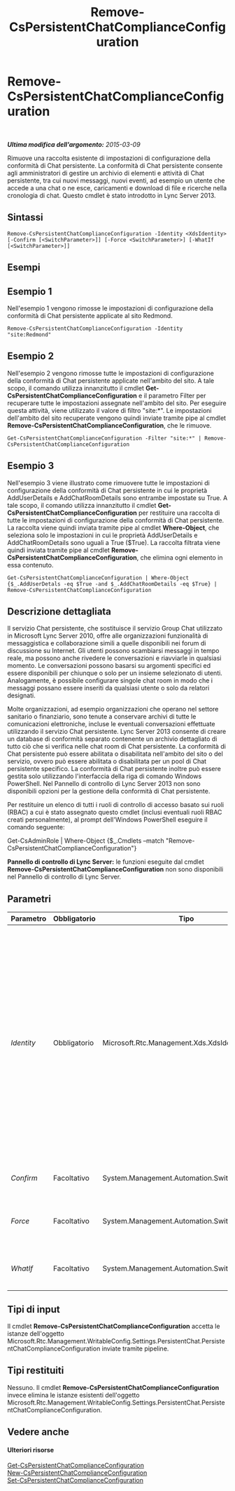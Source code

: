 ﻿---
title: Remove-CsPersistentChatComplianceConfiguration
TOCTitle: Remove-CsPersistentChatComplianceConfiguration
ms:assetid: 2d54eabf-fbb5-435b-9a71-d6b03beb09a5
ms:mtpsurl: https://technet.microsoft.com/it-it/library/JJ204767(v=OCS.15)
ms:contentKeyID: 49300052
ms.date: 08/24/2015
mtps_version: v=OCS.15
ms.translationtype: HT
---

# Remove-CsPersistentChatComplianceConfiguration

 

_**Ultima modifica dell'argomento:** 2015-03-09_

Rimuove una raccolta esistente di impostazioni di configurazione della conformità di Chat persistente. La conformità di Chat persistente consente agli amministratori di gestire un archivio di elementi e attività di Chat persistente, tra cui nuovi messaggi, nuovi eventi, ad esempio un utente che accede a una chat o ne esce, caricamenti e download di file e ricerche nella cronologia di chat. Questo cmdlet è stato introdotto in Lync Server 2013.

## Sintassi

    Remove-CsPersistentChatComplianceConfiguration -Identity <XdsIdentity> [-Confirm [<SwitchParameter>]] [-Force <SwitchParameter>] [-WhatIf [<SwitchParameter>]]

## Esempi

## Esempio 1

Nell'esempio 1 vengono rimosse le impostazioni di configurazione della conformità di Chat persistente applicate al sito Redmond.

    Remove-CsPersistentChatComplianceConfiguration -Identity "site:Redmond"

## Esempio 2

Nell'esempio 2 vengono rimosse tutte le impostazioni di configurazione della conformità di Chat persistente applicate nell'ambito del sito. A tale scopo, il comando utilizza innanzitutto il cmdlet **Get-CsPersistentChatComplianceConfiguration** e il parametro Filter per recuperare tutte le impostazioni assegnate nell'ambito del sito. Per eseguire questa attività, viene utilizzato il valore di filtro "site:\*". Le impostazioni dell'ambito del sito recuperate vengono quindi inviate tramite pipe al cmdlet **Remove-CsPersistentChatComplianceConfiguration**, che le rimuove.

    Get-CsPersistentChatComplianceConfiguration -Filter "site:*" | Remove-CsPersistentChatComplianceConfiguration

## Esempio 3

Nell'esempio 3 viene illustrato come rimuovere tutte le impostazioni di configurazione della conformità di Chat persistente in cui le proprietà AddUserDetails e AddChatRoomDetails sono entrambe impostate su True. A tale scopo, il comando utilizza innanzitutto il cmdlet **Get-CsPersistentChatComplianceConfiguration** per restituire una raccolta di tutte le impostazioni di configurazione della conformità di Chat persistente. La raccolta viene quindi inviata tramite pipe al cmdlet **Where-Object**, che seleziona solo le impostazioni in cui le proprietà AddUserDetails e AddChatRoomDetails sono uguali a True ($True). La raccolta filtrata viene quindi inviata tramite pipe al cmdlet **Remove-CsPersistentChatComplianceConfiguration**, che elimina ogni elemento in essa contenuto.

    Get-CsPersistentChatComplianceConfiguration | Where-Object {$_.AddUserDetals -eq $True -and $_.AddChatRoomDetails -eq $True} | Remove-CsPersistentChatComplianceConfiguration

## Descrizione dettagliata

Il servizio Chat persistente, che sostituisce il servizio Group Chat utilizzato in Microsoft Lync Server 2010, offre alle organizzazioni funzionalità di messaggistica e collaborazione simili a quelle disponibili nei forum di discussione su Internet. Gli utenti possono scambiarsi messaggi in tempo reale, ma possono anche rivedere le conversazioni e riavviarle in qualsiasi momento. Le conversazioni possono basarsi su argomenti specifici ed essere disponibili per chiunque o solo per un insieme selezionato di utenti. Analogamente, è possibile configurare singole chat room in modo che i messaggi possano essere inseriti da qualsiasi utente o solo da relatori designati.

Molte organizzazioni, ad esempio organizzazioni che operano nel settore sanitario o finanziario, sono tenute a conservare archivi di tutte le comunicazioni elettroniche, incluse le eventuali conversazioni effettuate utilizzando il servizio Chat persistente. Lync Server 2013 consente di creare un database di conformità separato contenente un archivio dettagliato di tutto ciò che si verifica nelle chat room di Chat persistente. La conformità di Chat persistente può essere abilitata o disabilitata nell'ambito del sito o del servizio, ovvero può essere abilitata o disabilitata per un pool di Chat persistente specifico. La conformità di Chat persistente inoltre può essere gestita solo utilizzando l'interfaccia della riga di comando Windows PowerShell. Nel Pannello di controllo di Lync Server 2013 non sono disponibili opzioni per la gestione della conformità di Chat persistente.

Per restituire un elenco di tutti i ruoli di controllo di accesso basato sui ruoli (RBAC) a cui è stato assegnato questo cmdlet (inclusi eventuali ruoli RBAC creati personalmente), al prompt dell'Windows PowerShell eseguire il comando seguente:

Get-CsAdminRole | Where-Object {$\_.Cmdlets –match "Remove-CsPersistentChatComplianceConfiguration"}

**Pannello di controllo di Lync Server:** le funzioni eseguite dal cmdlet **Remove-CsPersistentChatComplianceConfiguration** non sono disponibili nel Pannello di controllo di Lync Server.

## Parametri


<table>
<colgroup>
<col style="width: 25%" />
<col style="width: 25%" />
<col style="width: 25%" />
<col style="width: 25%" />
</colgroup>
<thead>
<tr class="header">
<th>Parametro</th>
<th>Obbligatorio</th>
<th>Tipo</th>
<th>Descrizione</th>
</tr>
</thead>
<tbody>
<tr class="odd">
<td><p><em>Identity</em></p></td>
<td><p>Obbligatorio</p></td>
<td><p>Microsoft.Rtc.Management.Xds.XdsIdentity</p></td>
<td><p>Identificatore univoco delle impostazioni di conformità di Chat persistente da rimuovere. Per rimuovere una raccolta di impostazioni configurata nell'ambito del sito, utilizzare una sintassi simile alla seguente:</p>
<p>-Identity &quot;site:Redmond&quot;</p>
<p>Per rimuovere una raccolta configurata nell'ambito del servizio, utilizzare una sintassi simile alla seguente:</p>
<p>-Identity &quot;service:PersistentChatServer:atl-gc-001.litwareinc.com&quot;</p>
<p>Si noti che non è possibile utilizzare i caratteri jolly con il parametro Identity.</p>
<p>È inoltre possibile eseguire il cmdlet <strong>Remove-CsPersistentChatComplianceConfiguration</strong> per la raccolta di impostazioni globali. In questo caso, la raccolta globale però non verrà rimossa. Verranno invece reimpostate sui valori predefiniti tutte le proprietà incluse nella raccolta.</p></td>
</tr>
<tr class="even">
<td><p><em>Confirm</em></p></td>
<td><p>Facoltativo</p></td>
<td><p>System.Management.Automation.SwitchParameter</p></td>
<td><p>Richiede la conferma prima di eseguire il comando.</p></td>
</tr>
<tr class="odd">
<td><p><em>Force</em></p></td>
<td><p>Facoltativo</p></td>
<td><p>System.Management.Automation.SwitchParameter</p></td>
<td><p>Evita la visualizzazione di eventuali messaggi di errore non grave che potrebbero essere generati nel corso dell'esecuzione del comando.</p></td>
</tr>
<tr class="even">
<td><p><em>WhatIf</em></p></td>
<td><p>Facoltativo</p></td>
<td><p>System.Management.Automation.SwitchParameter</p></td>
<td><p>Descrive ciò che accadrebbe se si eseguisse il comando, senza eseguirlo realmente.</p></td>
</tr>
</tbody>
</table>


## Tipi di input

Il cmdlet **Remove-CsPersistentChatComplianceConfiguration** accetta le istanze dell'oggetto Microsoft.Rtc.Management.WritableConfig.Settings.PersistentChat.PersistentChatComplianceConfiguration inviate tramite pipeline.

## Tipi restituiti

Nessuno. Il cmdlet **Remove-CsPersistentChatComplianceConfiguration** invece elimina le istanze esistenti dell'oggetto Microsoft.Rtc.Management.WritableConfig.Settings.PersistentChat.PersistentChatComplianceConfiguration.

## Vedere anche

#### Ulteriori risorse

[Get-CsPersistentChatComplianceConfiguration](get-cspersistentchatcomplianceconfiguration.md)  
[New-CsPersistentChatComplianceConfiguration](new-cspersistentchatcomplianceconfiguration.md)  
[Set-CsPersistentChatComplianceConfiguration](set-cspersistentchatcomplianceconfiguration.md)

